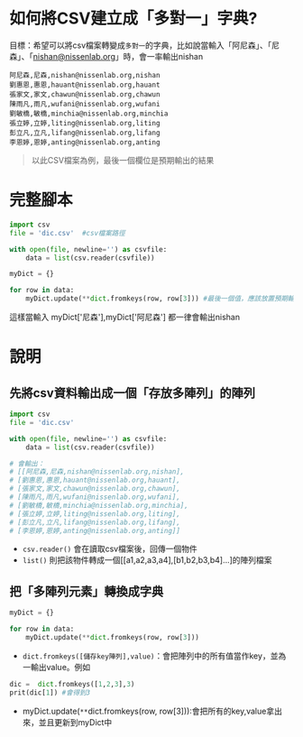 # 如何將CSV建立成「多對一」字典?


目標：希望可以將csv檔案轉變成`多對一`的字典，比如說當輸入「阿尼森」、「尼森」、「nishan@nissenlab.org」時，會一率輸出nishan

```csv
阿尼森,尼森,nishan@nissenlab.org,nishan
劉惠恩,惠恩,hauant@nissenlab.org,hauant
張家文,家文,chawun@nissenlab.org,chawun
陳雨凡,雨凡,wufani@nissenlab.org,wufani
劉敏橋,敏橋,minchia@nissenlab.org,minchia
張立婷,立婷,liting@nissenlab.org,liting
彭立凡,立凡,lifang@nissenlab.org,lifang
李恩婷,恩婷,anting@nissenlab.org,anting
```
> 以此CSV檔案為例，最後一個欄位是預期輸出的結果


# 完整腳本

```py
import csv
file = 'dic.csv'  #csv檔案路徑 

with open(file, newline='') as csvfile:
    data = list(csv.reader(csvfile))  

myDict = {}

for row in data:
    myDict.update(**dict.fromkeys(row, row[3])) #最後一個值，應該放置預期輸出的欄位，不一定是3

```

這樣當輸入 myDict['尼森'],myDict['阿尼森'] 都一律會輸出nishan

# 說明

## 先將csv資料輸出成一個「存放多陣列」的陣列
```py
import csv
file = 'dic.csv'  

with open(file, newline='') as csvfile:
    data = list(csv.reader(csvfile))  

# 會輸出：
# [[阿尼森,尼森,nishan@nissenlab.org,nishan],
# [劉惠恩,惠恩,hauant@nissenlab.org,hauant],
# [張家文,家文,chawun@nissenlab.org,chawun],
# [陳雨凡,雨凡,wufani@nissenlab.org,wufani],
# [劉敏橋,敏橋,minchia@nissenlab.org,minchia],
# [張立婷,立婷,liting@nissenlab.org,liting],
# [彭立凡,立凡,lifang@nissenlab.org,lifang],
# [李恩婷,恩婷,anting@nissenlab.org,anting]]  

```

- `csv.reader()` 會在讀取csv檔案後，回傳一個物件
- `list()` 則把該物件轉成一個[[a1,a2,a3,a4],[b1,b2,b3,b4]...]的陣列檔案

## 把「多陣列元素」轉換成字典

```py
myDict = {}

for row in data:
    myDict.update(**dict.fromkeys(row, row[3]))
```

- `dict.fromkeys([儲存key陣列],value)`：會把陣列中的所有值當作key，並為一輸出value。例如

```py
dic =  dict.fromkeys([1,2,3],3)
prit(dic[1]) #會得到3
```

- myDict.update(`**`dict.fromkeys(row, row[3])):會把所有的key,value拿出來，並且更新到myDict中

